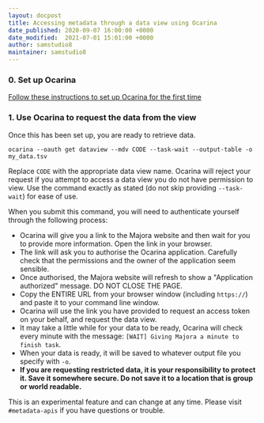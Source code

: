 ```yaml
---
layout: docpost
title: Accessing metadata through a data view using Ocarina
date_published: 2020-09-07 16:00:00 +0000
date_modified:  2021-07-01 15:01:00 +0000
author: samstudio8
maintainer: samstudio8
---
```


### 0. Set up Ocarina

[Follow these instructions to set up Ocarina for the first time](setting-up-ocarina)

### 1. Use Ocarina to request the data from the view

Once this has been set up, you are ready to retrieve data. 

```
ocarina --oauth get dataview --mdv CODE --task-wait --output-table -o my_data.tsv
```

Replace `CODE` with the appropriate data view name. Ocarina will reject your request if you attempt to access a data view you do not have permission to view.
Use the command exactly as stated (do not skip providing `--task-wait`) for ease of use.

When you submit this command, you will need to authenticate yourself through the following process:

* Ocarina will give you a link to the Majora website and then wait for you to provide more information. Open the link in your browser.
* The link will ask you to authorise the Ocarina application. Carefully check that the permissions and the owner of the application seem sensible.
* Once authorised, the Majora website will refresh to show a "Application authorized" message. DO NOT CLOSE THE PAGE.
* Copy the ENTIRE URL from your browser window (including `https://`) and paste it to your command line window.
* Ocarina will use the link you have provided to request an access token on your behalf, and request the data view.
* It may take a little while for your data to be ready, Ocarina will check every minute with the message: `[WAIT] Giving Majora a minute to finish task`.
* When your data is ready, it will be saved to whatever output file you specify with `-o`.
* **If you are requesting restricted data, it is your responsibility to protect it. Save it somewhere secure. Do not save it to a location that is group or world readable.**

This is an experimental feature and can change at any time. Please visit `#metadata-apis` if you have questions or trouble.
